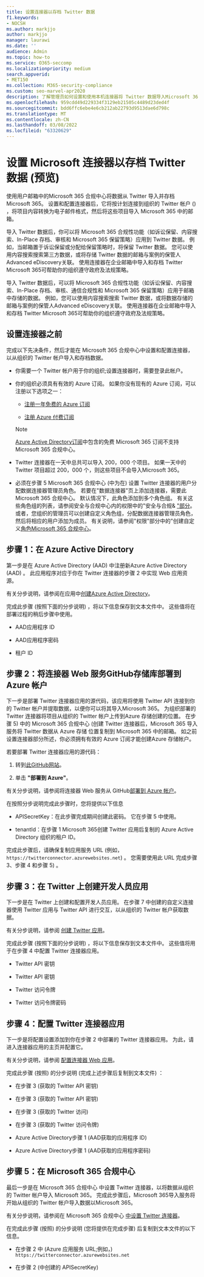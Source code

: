 ```yaml
---
title: 设置连接器以存档 Twitter 数据
f1.keywords:
- NOCSH
ms.author: markjjo
author: markjjo
manager: laurawi
ms.date: ''
audience: Admin
ms.topic: how-to
ms.service: O365-seccomp
ms.localizationpriority: medium
search.appverid:
- MET150
ms.collection: M365-security-compliance
ms.custom: seo-marvel-apr2020
description: 了解管理员如何设置和使用本机连接器将 Twitter 数据导入Microsoft 365。
ms.openlocfilehash: 959cdd49d229334f3129eb21505c4489d23ded4f
ms.sourcegitcommit: bdd6ffc6ebe4e6cb212ab22793d9513dae6d798c
ms.translationtype: MT
ms.contentlocale: zh-CN
ms.lasthandoff: 03/08/2022
ms.locfileid: "63320629"
---
```

# <a name="set-up-a-microsoft-connector-to-archive-twitter-data-preview"></a>设置 Microsoft 连接器以存档 Twitter 数据 (预览) 

使用用户邮箱中的Microsoft 365 合规中心将数据从 Twitter 导入并存档Microsoft 365。 设置和配置连接器后，它将按计划连接到组织的 Twitter 帐户 () ，将项目内容转换为电子邮件格式，然后将这些项目导入 Microsoft 365 中的邮箱。

导入 Twitter 数据后，你可以将 Microsoft 365 合规性功能（如诉讼保留、内容搜索、In-Place 存档、审核和 Microsoft 365 保留策略）应用到 Twitter 数据。 例如，当邮箱置于诉讼保留或分配给保留策略时，将保留 Twitter 数据。 您可以使用内容搜索搜索第三方数据，或将存储 Twitter 数据的邮箱与案例的保管人Advanced eDiscovery关联。 使用连接器在企业邮箱中导入和存档 Twitter Microsoft 365可帮助你的组织遵守政府及法规策略。

导入 Twitter 数据后，可以将 Microsoft 365 合规性功能（如诉讼保留、内容搜索、In-Place 存档、审核、通信合规性和 Microsoft 365 保留策略）应用于邮箱中存储的数据。 例如，您可以使用内容搜索搜索 Twitter 数据，或将数据存储的邮箱与案例的保管人Advanced eDiscovery关联。 使用连接器在企业邮箱中导入和存档 Twitter Microsoft 365可帮助你的组织遵守政府及法规策略。

## <a name="before-you-set-up-a-connector"></a>设置连接器之前

完成以下先决条件，然后才能在 Microsoft 365 合规中心中设置和配置连接器，以从组织的 Twitter 帐户导入和存档数据。

- 你需要一个 Twitter 帐户用于你的组织;设置连接器时，需要登录此帐户。

- 你的组织必须具有有效的 Azure 订阅。 如果你没有现有的 Azure 订阅，可以注册以下选项之一：

    - [注册一年免费的 Azure 订阅](https://azure.microsoft.com/free) 

    - [注册 Azure 付费订阅](https://azure.microsoft.com/pricing/purchase-options/pay-as-you-go/)

    > [!NOTE]
    > [Azure Active Directory订阅](use-your-free-azure-ad-subscription-in-office-365.md)中包含的免费 Microsoft 365 订阅不支持 Microsoft 365 合规中心。

- Twitter 连接器在一天中总共可以导入 200，000 个项目。 如果一天中的 Twitter 项目超过 200，000 个，则这些项目不会导入Microsoft 365。

- 必须在步骤 5 Microsoft 365 合规中心 (中为在) 设置 Twitter 连接器的用户分配数据连接器管理员角色。 若要在"数据连接器"页上添加连接器，需要此Microsoft 365 合规中心。 默认情况下，此角色添加到多个角色组。 有关这些角色组的列表，请参阅安全与合规中心内的权限中的"安全与合规& ["部分](../security/office-365-security/permissions-in-the-security-and-compliance-center.md#roles-in-the-security--compliance-center)。 或者，您组织的管理员可以创建自定义角色组，分配数据连接器管理员角色，然后将相应的用户添加为成员。 有关说明，请参阅"权限"部分中的"创建自定义[角色Microsoft 365 合规中心](microsoft-365-compliance-center-permissions.md#create-a-custom-role-group)。

## <a name="step-1-create-an-app-in-azure-active-directory"></a>步骤 1：在 Azure Active Directory

第一步是在 Azure Active Directory (AAD) 中注册新Azure Active Directory (AAD) 。 此应用程序对应于你在 Twitter 连接器的步骤 2 中实现 Web 应用资源。

有关分步说明，请参阅在应用中[创建Azure Active Directory](deploy-twitter-connector.md#step-1-create-an-app-in-azure-active-directory)。

完成此步骤 (按照下面的分步说明) ，将以下信息保存到文本文件中。 这些值将在部署过程的稍后步骤中使用。

- AAD应用程序 ID

- AAD应用程序密码

- 租户 ID

## <a name="step-2-deploy-connector-web-service-from-github-repository-to-your-azure-account"></a>步骤 2：将连接器 Web 服务GitHub存储库部署到 Azure 帐户

下一步是部署 Twitter 连接器应用的源代码，该应用将使用 Twitter API 连接到你的 Twitter 帐户并提取数据，以便你可以将其导入Microsoft 365。 为组织部署的 Twitter 连接器将项目从组织的 Twitter 帐户上传到Azure 存储创建的位置。 在步骤 5) 中的 Microsoft 365 合规中心 (创建 Twitter 连接器后，Microsoft 365 导入服务将 Twitter 数据从 Azure 存储 位置复制到 Microsoft 365 中的邮箱。 如之前设置连接器部分[](#before-you-set-up-a-connector)所述，你必须拥有有效的 Azure 订阅才能创建Azure 存储帐户。

若要部署 Twitter 连接器应用的源代码：

1. 转到[此GitHub网站](https://github.com/microsoft/m365-sample-twitter-connector-csharp-aspnet)。

2. 单击 **"部署到 Azure"**。

有关分步说明，请参阅将连接器 Web 服务从 GitHub[部署到 Azure 帐户](deploy-twitter-connector.md#step-2-deploy-the-connector-web-service-from-github-to-your-azure-account)。

在按照分步说明完成此步骤时，您将提供以下信息

- APISecretKey：在此步骤完成期间创建此密码。 它在步骤 5 中使用。

- tenantId：在步骤 1 Microsoft 365创建 Twitter 应用后复制的 Azure Active Directory 组织的租户 ID。

完成此步骤后，请确保复制应用服务 URL (例如， `https://twitterconnector.azurewebsites.net`) 。 您需要使用此 URL 完成步骤 3、步骤 4 和步骤 5) 。

## <a name="step-3-create-developer-app-on-twitter"></a>步骤 3：在 Twitter 上创建开发人员应用

下一步是在 Twitter 上创建和配置开发人员应用。 在步骤 7 中创建的自定义连接器使用 Twitter 应用与 Twitter API 进行交互，以从组织的 Twitter 帐户获取数据。

有关分步说明，请参阅 [创建 Twitter 应用](deploy-twitter-connector.md#step-3-create-the-twitter-app)。

完成此步骤 (按照下面的分步说明) ，将以下信息保存到文本文件中。 这些值将用于在步骤 4 中配置 Twitter 连接器应用。

- Twitter API 密钥

- Twitter API 密钥

- Twitter 访问令牌

- Twitter 访问令牌密码

## <a name="step-4-configure-the-twitter-connector-app"></a>步骤 4：配置 Twitter 连接器应用

下一步是将配置设置添加到你在步骤 2 中部署的 Twitter 连接器应用。 为此，请进入连接器应用的主页并配置它。

有关分步说明，请参阅 [配置连接器 Web 应用](deploy-twitter-connector.md#step-4-configure-the-connector-web-app)。

完成此步骤 (按照) 的分步说明 (完成上述步骤后复制到文本文件) ：

- 在步骤 3 (获取的 Twitter API 密钥) 

- 在步骤 3 (获取的 Twitter API 密钥) 

- 在步骤 3 (获取的 Twitter 访问) 

- 在步骤 3 (获取的 Twitter 访问令牌) 

- Azure Active Directory步骤 1 (AAD获取的应用程序 ID) 

- Azure Active Directory步骤 1 (AAD获取的应用程序密码) 

## <a name="step-5-set-up-a-twitter-connector-in-the-microsoft-365-compliance-center"></a>步骤 5：在 Microsoft 365 合规中心

最后一步是在 Microsoft 365 合规中心 中设置 Twitter 连接器，以将数据从组织的 Twitter 帐户导入 Microsoft 365。 完成此步骤后，Microsoft 365导入服务将开始从组织的 Twitter 帐户导入数据以Microsoft 365。

有关分步说明，请参阅在 Microsoft 365 合规中心 [中设置 Twitter 连接器](deploy-twitter-connector.md#step-5-set-up-a-twitter-connector-in-the-microsoft-365-compliance-center)。 

在完成此步骤 (按照) 的分步说明 (您将提供在完成步骤) 后复制到文本文件的以下信息。

- 在步骤 2 中 (Azure 应用服务 URL;例如，) `https://twitterconnector.azurewebsites.net`

- 在步骤 2 (中创建的 APISecretKey) 